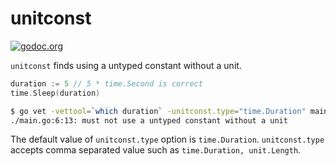 # unitconst

[![godoc.org][godoc-badge]][godoc]

`unitconst` finds using a untyped constant without a unit.

```go
duration := 5 // 5 * time.Second is correct
time.Sleep(duration)
```

```sh
$ go vet -vettool=`which duration` -unitconst.type="time.Duration" main.go
./main.go:6:13: must not use a untyped constant without a unit
```

The default value of `unitconst.type` option is `time.Duration`.
`unitconst.type` accepts comma separated value such as `time.Duration, unit.Length`.

<!-- links -->
[godoc]: https://godoc.org/github.com/gostaticanalysis/unitconst
[godoc-badge]: https://img.shields.io/badge/godoc-reference-4F73B3.svg?style=flat-square&label=%20godoc.org

